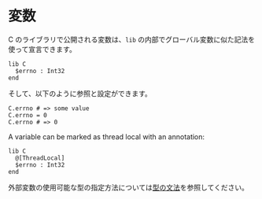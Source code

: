 # 変数

C のライブラリで公開される変数は、`lib` の内部でグローバル変数に似た記法を使って宣言できます。

```crystal
lib C
  $errno : Int32
end
```

そして、以下のように参照と設定ができます。

```crystal
C.errno # => some value
C.errno = 0
C.errno # => 0
```

A variable can be marked as thread local with an annotation:

```crystal
lib C
  @[ThreadLocal]
  $errno : Int32
end
```

外部変数の使用可能な型の指定方法については[型の文法](../type_grammar.md)を参照してください。
